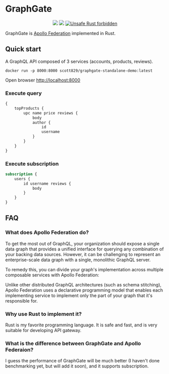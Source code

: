 # GraphGate

<div align="center">
  <!-- CI -->
  <img src="https://github.com/async-graphql/graphgate/workflows/CI/badge.svg" />
  <!-- codecov -->
  <img src="https://codecov.io/gh/async-graphql/graphgate/branch/master/graph/badge.svg" />
  <a href="https://github.com/rust-secure-code/safety-dance/">
    <img src="https://img.shields.io/badge/unsafe-forbidden-success.svg?style=flat-square"
      alt="Unsafe Rust forbidden" />
  </a>
</div>

GraphGate is [Apollo Federation](https://www.apollographql.com/apollo-federation) implemented in Rust.

## Quick start

A GraphQL API composed of 3 services (accounts, products, reviews).

```shell
docker run -p 8000:8000 scott829/graphgate-standalone-demo:latest
```

Open browser [http://localhost:8000](http://localhost:8000)

### Execute query

```graphql
{
    topProducts {
        upc name price reviews {
            body
            author {
                id
                username
            }
        } 
    }
}
```

### Execute subscription

```graphql
subscription {
    users {
        id username reviews {
            body
        }
    }
}
```

## FAQ

### What does Apollo Federation do?

To get the most out of GraphQL, your organization should expose a single data graph that provides a unified interface for querying any combination of your backing data sources. However, it can be challenging to represent an enterprise-scale data graph with a single, monolithic GraphQL server.

To remedy this, you can divide your graph's implementation across multiple composable services with Apollo Federation:

Unlike other distributed GraphQL architectures (such as schema stitching), Apollo Federation uses a declarative programming model that enables each implementing service to implement only the part of your graph that it's responsible for.

### Why use Rust to implement it?

Rust is my favorite programming language. It is safe and fast, and is very suitable for developing API gateway.

### What is the difference between GraphGate and Apollo Federaion?

I guess the performance of GraphGate will be much better (I haven't done benchmarking yet, but will add it soon), and it supports subscription.
